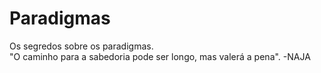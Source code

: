 # Paradigmas
Os segredos sobre os paradigmas.<br>
"O caminho para a sabedoria pode ser longo, mas valerá a pena".
-NAJA
